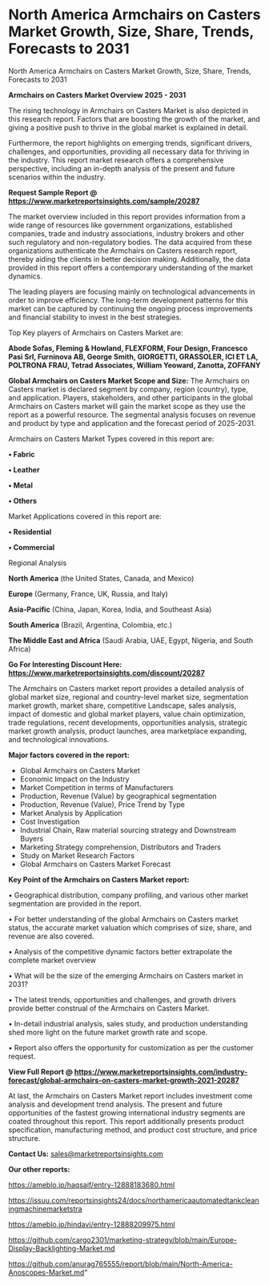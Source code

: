 # North America Armchairs on Casters Market Growth, Size, Share, Trends, Forecasts to 2031
North America Armchairs on Casters Market Growth, Size, Share, Trends, Forecasts to 2031

<Strong> Armchairs on Casters Market Overview 2025 - 2031</strong>

The rising technology in Armchairs on Casters Market is also depicted in this research report. Factors that are boosting the growth of the market, and giving a positive push to thrive in the global market is explained in detail.

Furthermore, the report highlights on emerging trends, significant drivers, challenges, and opportunities, providing all necessary data for thriving in the industry. This report market research offers a comprehensive perspective, including an in-depth analysis of the present and future scenarios within the industry.

<strong>Request Sample Report @ <a href=https://www.marketreportsinsights.com/sample/20287>https://www.marketreportsinsights.com/sample/20287</a></strong>

The market overview included in this report provides information from a wide range of resources like government organizations, established companies, trade and industry associations, industry brokers and other such regulatory and non-regulatory bodies. The data acquired from these organizations authenticate the Armchairs on Casters research report, thereby aiding the clients in better decision making. Additionally, the data provided in this report offers a contemporary understanding of the market dynamics.

The leading players are focusing mainly on technological advancements in order to improve efficiency. The long-term development patterns for this market can be captured by continuing the ongoing process improvements and financial stability to invest in the best strategies.

Top Key players of Armchairs on Casters Market are:

<strong>Abode Sofas, Fleming & Howland, FLEXFORM, Four Design, Francesco Pasi Srl, Furninova AB, George Smith, GIORGETTI, GRASSOLER, ICI ET LA, POLTRONA FRAU, Tetrad Associates, William Yeoward, Zanotta, ZOFFANY</strong>

<strong><b>Global Armchairs on Casters Market Scope and Size:</b></strong>
The Armchairs on Casters market is declared segment by company, region (country), type, and application. Players, stakeholders, and other participants in the global Armchairs on Casters market will gain the market scope as they use the report as a powerful resource. The segmental analysis focuses on revenue and product by type and application and the forecast period of 2025-2031.

Armchairs on Casters Market Types covered in this report are:

<strong>• Fabric

• Leather

• Metal

• Others</strong>

Market Applications covered in this report are:

<strong>• Residential

• Commercial</strong> 

Regional Analysis

<strong>North America</strong> (the United States, Canada, and Mexico)

<strong>Europe</strong> (Germany, France, UK, Russia, and Italy)

<strong>Asia-Pacific</strong> (China, Japan, Korea, India, and Southeast Asia)

<strong>South America</strong> (Brazil, Argentina, Colombia, etc.)

<strong>The Middle East and Africa</strong> (Saudi Arabia, UAE, Egypt, Nigeria, and South Africa)

<strong>Go For Interesting Discount Here: <a href=https://www.marketreportsinsights.com/discount/20287>https://www.marketreportsinsights.com/discount/20287</a></strong>

The Armchairs on Casters market report provides a detailed analysis of global market size, regional and country-level market size, segmentation market growth, market share, competitive Landscape, sales analysis, impact of domestic and global market players, value chain optimization, trade regulations, recent developments, opportunities analysis, strategic market growth analysis, product launches, area marketplace expanding, and technological innovations.

<strong><b>Major factors covered in the report:</b></strong>
<ul>
  <li>Global Armchairs on Casters Market </li>
  <li>Economic Impact on the Industry</li>
  <li>Market Competition in terms of Manufacturers</li>
  <li>Production, Revenue (Value) by geographical segmentation</li>
  <li>Production, Revenue (Value), Price Trend by Type</li>
  <li>Market Analysis by Application</li>
  <li>Cost Investigation</li>
  <li>Industrial Chain, Raw material sourcing strategy and Downstream Buyers</li>
  <li>Marketing Strategy comprehension, Distributors and Traders</li>
  <li>Study on Market Research Factors</li>
  <li>Global Armchairs on Casters Market Forecast</li>
</ul>

<strong><b>Key Point of the Armchairs on Casters Market report:</b></strong>

• Geographical distribution, company profiling, and various other market segmentation are provided in the report.

• For better understanding of the global Armchairs on Casters market status, the accurate market valuation which comprises of size, share, and revenue are also covered.

• Analysis of the competitive dynamic factors better extrapolate the complete market overview

• What will be the size of the emerging Armchairs on Casters market in 2031?

• The latest trends, opportunities and challenges, and growth drivers provide better construal of the Armchairs on Casters Market.

• In-detail industrial analysis, sales study, and production understanding shed more light on the future market growth rate and scope.

• Report also offers the opportunity for customization as per the customer request.

<strong><b>View Full Report @ <a href=https://www.marketreportsinsights.com/industry-forecast/global-armchairs-on-casters-market-growth-2021-20287>https://www.marketreportsinsights.com/industry-forecast/global-armchairs-on-casters-market-growth-2021-20287</a></b></strong>


At last, the Armchairs on Casters Market report includes investment come analysis and development trend analysis. The present and future opportunities of the fastest growing international industry segments are coated throughout this report. This report additionally presents product specification, manufacturing method, and product cost structure, and price structure.

<strong>Contact Us:</strong>
sales@marketreportsinsights.com

<strong>Our other reports:</strong>

<a href=https://ameblo.jp/haqsaif/entry-12888183680.html>https://ameblo.jp/haqsaif/entry-12888183680.html</a>

<a href=https://issuu.com/reportsinsights24/docs/northamericaautomatedtankcleaningmachinemarketstra>https://issuu.com/reportsinsights24/docs/northamericaautomatedtankcleaningmachinemarketstra</a>

<a href=https://ameblo.jp/hindavi/entry-12888209975.html>https://ameblo.jp/hindavi/entry-12888209975.html</a>

<a href=https://github.com/cargo2301/marketing-strategy/blob/main/Europe-Display-Backlighting-Market.md>https://github.com/cargo2301/marketing-strategy/blob/main/Europe-Display-Backlighting-Market.md</a>

<a href=https://github.com/anurag765555/report/blob/main/North-America-Anoscopes-Market.md>https://github.com/anurag765555/report/blob/main/North-America-Anoscopes-Market.md</a>"
